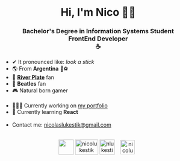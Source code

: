 <h1 align="center">Hi, I'm Nico 👋🏼</h1>
<h3 align="center">
  Bachelor's Degree in Information Systems Student<br/>
  FrontEnd Developer<br/>
  ☕
</h3>


- ✔ It pronounced like: *look a stick*
- 🌎 From **Argentina** 🧉⚽
- 🐓 **[River Plate](https://es.wikipedia.org/wiki/Club_Atl%C3%A9tico_River_Plate)** fan
- 🎵 **Beatles** fan
- 🎮 Natural born gamer<br/><br/>
- 👨🏻‍💻 Currently working on [my portfolio](https://github.com/nlukestik/MyPortfolio)
- 🚀 Currently learning **React**<br/><br/>
- Contact me: [nicolaslukestik@gmail.com](mailto:nicolaslukestik@gmail.com?subject=[From%20Your%20GitHub])<br/><br/>

<p align="center">
  <a href="https://nicolukestik.com" target="blank"><img align="center" src="https://avatars.githubusercontent.com/u/42502245?s=400&u=2639b2b3879f075608e98d956ca753af479cecae&v=4" height="40" width="40" /></a>
  <a href="https://instagram.com/nicolukestik" target="blank"><img align="center" src="https://anthoncode.com/wp-content/uploads/2019/07/logo-minimalist-instagram.png?is-pending-load=1" alt="nicolukestik" height="40" width="61" /></a>
  <a href="https://twitter.com/nlukestik14" target="blank"><img align="center" src="https://iconmonstr.com/wp-content/g/gd/makefg.php?i=../assets/preview/2012/png/iconmonstr-twitter-1.png&r=28&g=156&b=234" alt="nlukestik14" height="40" width="40" /></a>&nbsp;&nbsp;&nbsp;
  <a href="https://linkedin.com/in/nicolukestik" target="blank"><img align="center" src="https://cdn-icons-png.flaticon.com/512/174/174857.png" alt="nicolukestik" height="38" width="38" /></a>&nbsp;&nbsp;
</p>

<!-- - 👯 I’m looking to collaborate on <br/>-->
<!-- - 🤔 I’m looking for help with ...<br/>-->
<!-- - 💬 Ask me about ...<br/> -->
